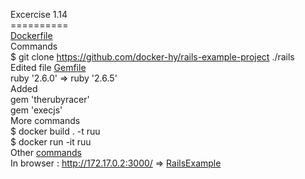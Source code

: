 Excercise 1.14
<BR>==========
<BR>[Dockerfile](https://github.com/rparkkon/devops/blob/master/part1/e1.14/Dockerfile)
<BR>Commands
<BR> $ git clone https://github.com/docker-hy/rails-example-project ./rails
<BR>Edited file [Gemfile](https://github.com/rparkkon/devops/blob/master/part1/e1.14/Gemfile)
<BR>ruby '2.6.0' => ruby '2.6.5'
<BR>Added
<BR>gem 'therubyracer'
<BR>gem 'execjs'
<BR>More commands
<BR> $ docker build . -t ruu
<BR> $ docker run -it ruu
<BR> Other [commands](https://github.com/rparkkon/devops/blob/master/part1/e1.14/output.txt)
<BR>In browser : http://172.17.0.2:3000/ => [RailsExample](https://github.com/rparkkon/devops/blob/master/part1/e1.14/Railse.png)
